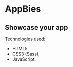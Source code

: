# AppBies

## Showcase your app

Technologies used:

* HTML5,
* CSS3 (Sass),
* JavaScript.










